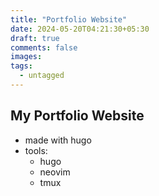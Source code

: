 ```yaml
---
title: "Portfolio Website"
date: 2024-05-20T04:21:30+05:30
draft: true
comments: false
images:
tags:
  - untagged
---
```


## My Portfolio Website

- made with hugo
- tools:
  - hugo
  - neovim
  - tmux
